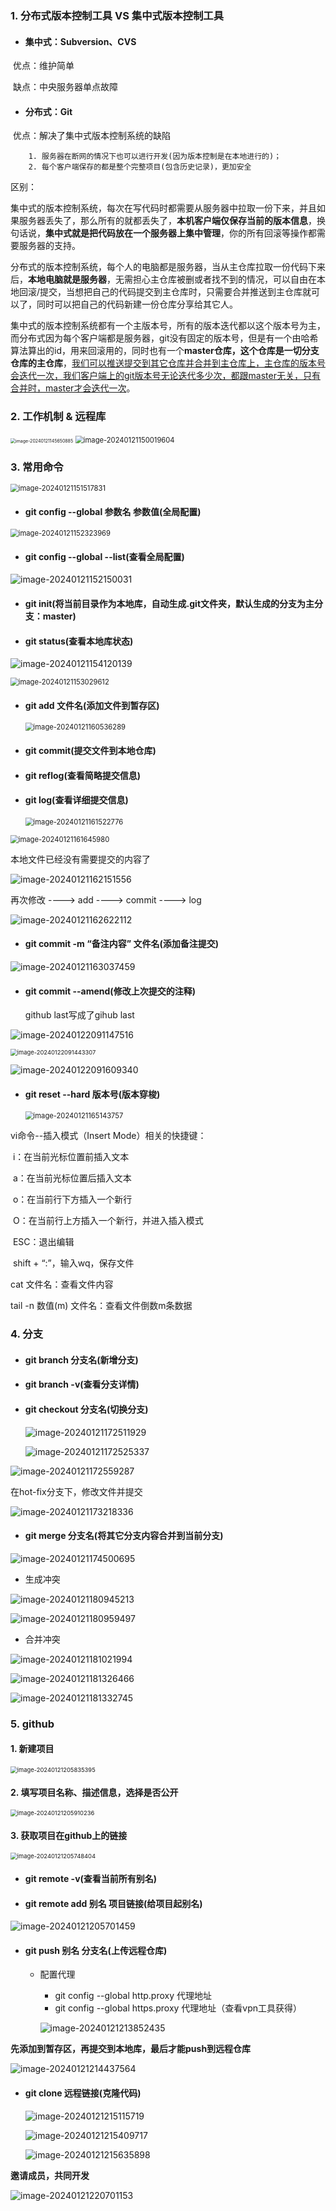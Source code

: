 ### 1. 分布式版本控制工具  VS  集中式版本控制工具


- #### 集中式：Subversion、CVS

​	优点：维护简单

​	缺点：中央服务器单点故障

- #### 分布式：Git

​	优点：解决了集中式版本控制系统的缺陷

		1. 服务器在断网的情况下也可以进行开发(因为版本控制是在本地进行的)；
		2. 每个客户端保存的都是整个完整项目(包含历史记录)，更加安全



区别：

​		集中式的版本控制系统，每次在写代码时都需要从服务器中拉取一份下来，并且如果服务器丢失了，那么所有的就都丢失了，**本机客户端仅保存当前的版本信息**，换句话说，**集中式就是把代码放在一个服务器上集中管理**，你的所有回滚等操作都需要服务器的支持。

​		分布式的版本控制系统，每个人的电脑都是服务器，当从主仓库拉取一份代码下来后，**本地电脑就是服务器**，无需担心主仓库被删或者找不到的情况，可以自由在本地回滚/提交，当想把自己的代码提交到主仓库时，只需要合并推送到主仓库就可以了，同时可以把自己的代码新建一份仓库分享给其它人。

​		集中式的版本控制系统都有一个主版本号，所有的版本迭代都以这个版本号为主，而分布式因为每个客户端都是服务器，git没有固定的版本号，但是有一个由哈希算法算出的id，用来回滚用的，同时也有一个**master仓库，这个仓库是一切分支仓库的主仓库**，<u>我们可以推送提交到其它仓库并合并到主仓库上，主仓库的版本号会迭代一次，我们客户端上的git版本号无论迭代多少次，都跟master无关，只有合并时，master才会迭代一次</u>。





### 2. 工作机制 & 远程库

<img src="https://cdn.jsdelivr.net/gh/chenshuosheng/picture/git/image-20240121145650885.png" alt="image-20240121145650885" style="zoom: 50%;" />





<img src="https://cdn.jsdelivr.net/gh/chenshuosheng/picture/git/image-20240121150019604.png" alt="image-20240121150019604" style="zoom: 80%;" />



### 3. 常用命令

<img src="https://cdn.jsdelivr.net/gh/chenshuosheng/picture/git/image-20240121151517831.png" alt="image-20240121151517831" style="zoom:80%;" />



- #### git config --global  参数名 参数值(全局配置)

<img src="https://cdn.jsdelivr.net/gh/chenshuosheng/picture/git/image-20240121152323969.png" alt="image-20240121152323969" style="zoom:80%;" />





- #### git config --global --list(查看全局配置)

![image-20240121152150031](https://cdn.jsdelivr.net/gh/chenshuosheng/picture/git/image-20240121152150031.png)



- #### git init(将当前目录作为本地库，自动生成.git文件夹，默认生成的分支为主分支：master)



- #### git status(查看本地库状态)

![image-20240121154120139](https://cdn.jsdelivr.net/gh/chenshuosheng/picture/git/image-20240121154120139.png)



<img src="https://cdn.jsdelivr.net/gh/chenshuosheng/picture/git/image-20240121153029612.png" alt="image-20240121153029612" style="zoom:80%;" />



- #### git add 文件名(添加文件到暂存区)

  <img src="https://cdn.jsdelivr.net/gh/chenshuosheng/picture/git/image-20240121160536289.png" alt="image-20240121160536289" style="zoom:80%;" />



- #### git commit(提交文件到本地仓库)

- #### git reflog(查看简略提交信息) 

- #### git log(查看详细提交信息) 

  <img src="https://cdn.jsdelivr.net/gh/chenshuosheng/picture/git/image-20240121161522776.png" alt="image-20240121161522776" style="zoom:80%;" />

<img src="https://cdn.jsdelivr.net/gh/chenshuosheng/picture/git/image-20240121161645980.png" alt="image-20240121161645980" style="zoom:80%;" />



本地文件已经没有需要提交的内容了

![image-20240121162151556](https://cdn.jsdelivr.net/gh/chenshuosheng/picture/git/image-20240121162151556.png)



再次修改 ----> add ---->  commit  ---->  log

![image-20240121162622112](https://cdn.jsdelivr.net/gh/chenshuosheng/picture/git/image-20240121162622112.png)



- #### git commit -m “备注内容” 文件名(添加备注提交)

![image-20240121163037459](https://cdn.jsdelivr.net/gh/chenshuosheng/picture/git/image-20240121163037459.png)



- #### git commit --amend(修改上次提交的注释)

  github last写成了gihub last

![image-20240122091147516](https://cdn.jsdelivr.net/gh/chenshuosheng/picture/git/image-20240122091147516.png)



<img src="https://cdn.jsdelivr.net/gh/chenshuosheng/picture/git/image-20240122091443307.png" alt="image-20240122091443307" style="zoom:67%;" />



![image-20240122091609340](https://cdn.jsdelivr.net/gh/chenshuosheng/picture/git/image-20240122091609340.png)



- #### git reset --hard 版本号(版本穿梭)

  <img src="C:\Users\Administrator\AppData\Roaming\Typora\typora-user-images\image-20240121165143757.png" alt="image-20240121165143757" style="zoom:80%;" />



vi命令--插入模式（Insert Mode）相关的快捷键：

​		i：在当前光标位置前插入文本

​		a：在当前光标位置后插入文本

​		o：在当前行下方插入一个新行

​		O：在当前行上方插入一个新行，并进入插入模式

​		ESC：退出编辑

​		shift + “:”，输入wq，保存文件



cat 文件名：查看文件内容

tail -n 数值(m) 文件名：查看文件倒数m条数据



### 4. 分支

- #### git branch 分支名(新增分支)

- #### git branch -v(查看分支详情)

- #### git checkout 分支名(切换分支)

  

  ![image-20240121172511929](https://cdn.jsdelivr.net/gh/chenshuosheng/picture/git/image-20240121172511929.png)
  
  
  
  ![image-20240121172525337](https://cdn.jsdelivr.net/gh/chenshuosheng/picture/git/image-20240121172525337.png)
  
  

![image-20240121172559287](https://cdn.jsdelivr.net/gh/chenshuosheng/picture/git/image-20240121172559287.png)



在hot-fix分支下，修改文件并提交

![image-20240121173218336](https://cdn.jsdelivr.net/gh/chenshuosheng/picture/git/image-20240121173218336.png)



- #### git merge 分支名(将其它分支内容合并到当前分支)

![image-20240121174500695](https://cdn.jsdelivr.net/gh/chenshuosheng/picture/git/image-20240121174500695.png)





- 生成冲突

![image-20240121180945213](https://cdn.jsdelivr.net/gh/chenshuosheng/picture/git/image-20240121180945213.png)



![image-20240121180959497](https://cdn.jsdelivr.net/gh/chenshuosheng/picture/git/image-20240121180959497.png)



- 合并冲突

![image-20240121181021994](https://cdn.jsdelivr.net/gh/chenshuosheng/picture/git/image-20240121181021994.png)



![image-20240121181326466](https://cdn.jsdelivr.net/gh/chenshuosheng/picture/git/image-20240121181326466.png)



![image-20240121181332745](https://cdn.jsdelivr.net/gh/chenshuosheng/picture/git/image-20240121181332745.png)



### 5. github

#### 1. 新建项目

<img src="https://cdn.jsdelivr.net/gh/chenshuosheng/picture/git/image-20240121205835395.png" alt="image-20240121205835395" style="zoom: 67%;" />



#### 2. 填写项目名称、描述信息，选择是否公开

<img src="https://cdn.jsdelivr.net/gh/chenshuosheng/picture/git/image-20240121205910236.png" alt="image-20240121205910236" style="zoom: 67%;" />

#### 3. 获取项目在github上的链接

<img src="https://cdn.jsdelivr.net/gh/chenshuosheng/picture/git/image-20240121205748404.png" alt="image-20240121205748404" style="zoom:67%;" />





- #### git remote -v(查看当前所有别名)

- #### git remote add 别名 项目链接(给项目起别名)

![image-20240121205701459](https://cdn.jsdelivr.net/gh/chenshuosheng/picture/git/image-20240121205701459.png)



- #### git push 别名 分支名(上传远程仓库)

  - 配置代理

    - git config --global http.proxy 代理地址
    - git config --global https.proxy 代理地址（查看vpn工具获得）

    ![image-20240121213852435](https://cdn.jsdelivr.net/gh/chenshuosheng/picture/git/image-20240121213852435.png)



**先添加到暂存区，再提交到本地库，最后才能push到远程仓库**

![image-20240121214437564](https://cdn.jsdelivr.net/gh/chenshuosheng/picture/git/image-20240121214437564.png)



- #### git clone 远程链接(克隆代码)

  ![image-20240121215115719](https://cdn.jsdelivr.net/gh/chenshuosheng/picture/git/image-20240121215115719.png)

  ![image-20240121215409717](https://cdn.jsdelivr.net/gh/chenshuosheng/picture/git/image-20240121215409717.png)

  ![image-20240121215635898](https://cdn.jsdelivr.net/gh/chenshuosheng/picture/git/image-20240121215635898.png)



**邀请成员，共同开发**

![image-20240121220701153](https://cdn.jsdelivr.net/gh/chenshuosheng/picture/git/image-20240121220701153.png)